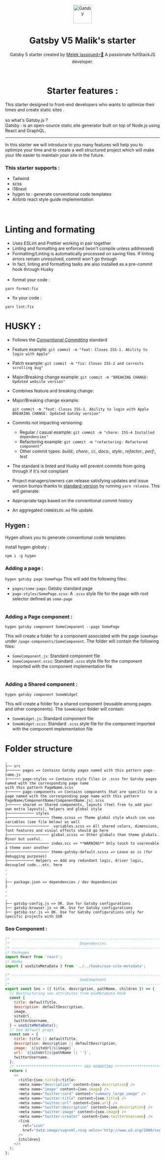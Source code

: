 <p align="center">
  <a href="https://www.gatsbyjs.com">
    <img alt="Gatsby" src="https://www.gatsbyjs.com/Gatsby-Monogram.svg" width="60" />
  </a>
</p>
<h1 align="center">
  Gatsby V5 Malik's starter
</h1>

<P align="center">
Gatsby 5 starter created by <a href="https://www.linkedin.com/in/melek-lassoued-%E2%9A%A1%F0%9F%9A%80-27a1981a8/">Melek lassoued⚡🚀</a> A passionate fullStackJS developer.</p>
<br/>
<h1 align="center"> Starter features :</h1>
This starter designed to front-end developers who wants to optimize their times and create static sites .
</br>
</br>
so what's Gatsby.js ?
</br>
Gatsby : is an open-source static site generator built on top of Node.js using React and GraphQL.
<hr>
In this starter we will introduce to you many features will help you to optimize your time and to create a well structured project which will make your life easier to maintain your site in the future.

### This starter supports :

- Tailwind 
- scss
- i18next
- hygen to : generate conventional code templates
- Airbnb react style guide implementation
  <br>
  <br>
  <br>

# Linting and formating

- Uses ESLint and Prettier working in pair together
- Linting and formatting are enforced (won't compile unless addressed)
- Formatting/Linting is automatically processed on saving files. If linting errors remain unresolved, commit won't go through
- In fact, linting and formatting tasks are also
  installed as a pre-commit hook through Husky
  <br/>
  <br/>
- format your code :

```shell
yarn format:fix
```

- fix your code :

```shell
yarn lint:fix
```

# HUSKY :

- Follows the [_Conventional Committing_](https://www.conventionalcommits.org/en/v1.0.0/) standard

- Feature example: `git commit -m "feat: Closes ISS-1. Ability to login with Apple"`
- Patch example: `git commit -m "fix: Closes ISS-2 and corrects scrolling bug"`
- Major/Breaking change example: `git commit -m "BREAKING CHANGE: Updated website version"`
- Combines feature and breaking change:
- Major/Breaking change example:

  `git commit -m "feat: Closes ISS-1. Ability to login with Apple BREAKING CHANGE: Updated Gatsby version"`

- Commits not impacting versioning:

  - Regular / casual example: `git commit -m "chore: ISS-4 Installed dependencies"`
  - Refactoring example: `git commit -m "refactoring: Refactored component"`
  - Other commit types: _build:, chore:, ci:, docs:, style:, refactor:, perf:, test_

- The standard is linted and Husky will prevent commits from going through if it's not compliant
- Project managers/owners can release satisfying updates and issue version bumps thanks to [standard-version](https://github.com/conventional-changelog/standard-version) by running `yarn release`. This will generate:
- Appropriate tags based on the conventional commit history
- An aggregated `CHANGELOG.md` file update.

## Hygen :

Hygen allows you to generate conventional code templates:
<br/>

install hygen globaly :

```shell
npm i -g hygen
```

### Adding a page :

`hygen gatsby page SomePage`
This will add the following files:

- `pages/some-page`: Gatsby standard page
- `page-styles/SomePage.scss`: A `.scss` style file for the page with root selector defined as `some-page`
  <br/>
  <br/>

### Adding a Page component :

`hygen gatsby component SomeComponent --page SomePage`

This will create a folder for a component associated with the page `SomePage` under `/page-components/SomeComponent`. The folder will contain the following files:

- `SomeComponent.js`: Standard component file
- `SomeComponent.scss`: Standard `.scss` style file for the component imported with the component implementation file
  <br/>
  <br/>

### Adding a Shared component :

`hygen gatsby component SomeWidget`

This will create a folder for a shared component (reusable among pages and other components). The `SomeWidget` folder will contain:

- `SomeWidget.js`: Standard component file
- `SomeWidget.scss`: Standard `.scss` style file for the component imported with the component implementation file

# Folder structure

    .
    ├── src
    ├────── pages => Contains Gatsby pages named with this pattern page-name.js
    ├────── page-styles => Contains style files in .scss for Gatsby pages named with the corresponding page name
    with this pattern PageName.scss
    ├────── page-components => Contains components that are specific to a page named with the corresponding page name with this pattern PageName/ComponentName/ComponentName.js|.scss
    ├────── shared => Shared components, layouts (feel free to add your own extra layouts), helpers and global style
    ├──────────── styles
    ├─────────────────── theme.scsss => Theme global style which can use variables (see file below) as well
    ├─────────────────── _variables.scss => All shared colors, dimensions, font features and visual effects should go here
    ├─────────────────── global.scsss => Other globals than theme globals. Minor but useful.
    ├─────────────────── index.scc => **WARNING** Only touch to use/enable a theme over another
    ├─────────────────── theme-gatsby-default.scsss => Leave as is (for debugging purposes)
    ├──────────── Helpers => Add any redundant logic, driver logic, decoupled code...etc. here
    .
    .
    .
    ├── package.json => dependencies / dev dependencies
    ├
    .
    .
    .
    ├── gatsby-config.js => OK. Use for Gatsby configurations
    ├── gatsby-browser.js => OK. Use for Gatsby configurations
    ├── gatsby-ssr.js => OK. Use for Gatsby configurations only for specific projects with SSR

### Seo Component :

```js
/* -------------------------------------------------------------------------- */
/*                                Dependencies                                */
/* -------------------------------------------------------------------------- */
// Packages
import React from 'react';
// Hooks
import { useSiteMetaData } from '../../hooks/use-site-metadata';

/* -------------------------------------------------------------------------- */
/*                                SeoComponent                                */
/* -------------------------------------------------------------------------- */
export const Seo = ({ title, description, pathName, children }) => {
  // Destructuring seo attributes from UseMetaData Hook
  const {
    title: defaultTitle,
    description: defaultDescription,
    image,
    siteUrl,
    twitterUsername,
  } = useSiteMetaData();
  // Seo default props
  const seo = {
    title: title || defaultTitle,
    description: description || defaultDescription,
    image: `${siteUrl}${image}`,
    url: `${siteUrl}${pathName || ''}`,
    twitterUsername,
  };
  /* ****************************** SEO RENDETING ***************************** */
  return (
    <>
      <title>{seo.title}</title>
      <meta name="description" content={seo.description} />
      <meta name="image" content={seo.image} />
      <meta name="twitter:card" content="summary_large_image" />
      <meta name="twitter:title" content={seo.title} />
      <meta name="twitter:url" content={seo.url} />
      <meta name="twitter:description" content={seo.description} />
      <meta name="twitter:image" content={seo.image} />
      <meta name="twitter:creator" content={seo.twitterUsername} />
      <link
        rel="icon"
        href="data:image/svg+xml,<svg xmlns='http://www.w3.org/2000/svg' viewBox='0 0 100 100'><text y='0.9em' font-size='90'>👤</text></svg>"
      />
      {children}
    </>
  );
};
```
